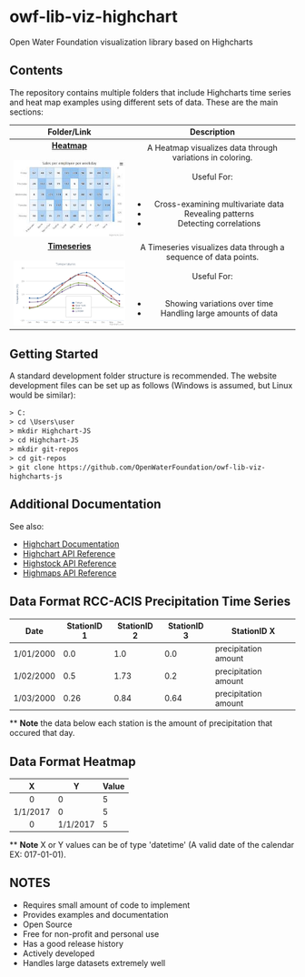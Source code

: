 # owf-lib-viz-highchart
Open Water Foundation visualization library based on Highcharts

## Contents

The repository contains multiple folders that include Highcharts time series and heat map examples using different sets of data.  These are the main sections:

| Folder/Link     | Description |
|:------------:|:-------------:|
|   **[Heatmap](Heatmap)**<br><br>[![button](README-docs/heatmapExample.jpg)](Heatmap)|A Heatmap visualizes data through variations in coloring. <br><br>Useful For:<br><br><ul><li>Cross-examining multivariate data</li><li>Revealing patterns</li><li>Detecting correlations</li></ul> |
| **[Timeseries](Timeseries)**<br><br>[![button](README-docs/timeseriesExample.png)](Timeseries) |A Timeseries visualizes data through a sequence of data points.<br><br>Useful For:<br><br><ul><li>Showing variations over time</li><li>Handling large amounts of data</li></ul>|

## Getting Started

A standard development folder structure is recommended. The website development files can be set up as follows (Windows is assumed, but Linux would be similar):

```
> C:
> cd \Users\user
> mkdir Highchart-JS
> cd Highchart-JS
> mkdir git-repos
> cd git-repos
> git clone https://github.com/OpenWaterFoundation/owf-lib-viz-highcharts-js
```


## Additional Documentation

See also:
* [Highchart Documentation](https://www.highcharts.com/docs)
* [Highchart API Reference](http://api.highcharts.com/highcharts)
* [Highstock API Reference](http://api.highcharts.com/highstock/)
* [Highmaps API Reference](http://api.highcharts.com/highmaps/)


## Data Format RCC-ACIS Precipitation Time Series
|Date   |StationID 1   |StationID 2   |StationID 3   |StationID X   |
|:-:|---|---|---|---|
|1/01/2000   |0.0   |1.0   |0.0   |precipitation amount   |
|1/02/2000   |0.5   |1.73   |0.2   |precipitation amount   |
|1/03/2000   |0.26   |0.84   |0.64   |precipitation amount   |

** **Note** the data below each station is the amount of precipitation that occured that day.

## Data Format Heatmap
|X   |Y   |Value   |
|:-:|---|---|
|0   |0   |5   |
|1/1/2017   |0   |5   |
|0   |1/1/2017   |5   |

** **Note** X or Y values can be of type 'datetime' (A valid date of the calendar EX: 017-01-01).

## NOTES

* Requires small amount of code to implement
* Provides examples and documentation
* Open Source
* Free for non-profit and personal use
* Has a good release history
* Actively developed
* Handles large datasets extremely well
